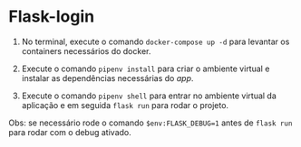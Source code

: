 # Flask-login

1. No terminal, execute o comando ```docker-compose up -d``` para levantar os containers necessários do docker.

2. Execute o comando ```pipenv install``` para criar o ambiente virtual e instalar as dependências necessárias do *app*.

3. Execute o comando ```pipenv shell``` para entrar no ambiente virtual da aplicação e em seguida ```flask run``` para rodar o projeto.

Obs: se necessário rode o comando ```$env:FLASK_DEBUG=1``` antes de ```flask run``` para rodar com o debug ativado.
